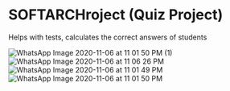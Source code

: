 # SOFTARCHroject (Quiz Project)

Helps with tests, calculates the correct answers of students

![WhatsApp Image 2020-11-06 at 11 01 50 PM (1)](https://user-images.githubusercontent.com/65095512/98395005-c99a3d80-2085-11eb-9d3e-d56ab48fa4de.jpeg)
![WhatsApp Image 2020-11-06 at 11 06 26 PM](https://user-images.githubusercontent.com/65095512/98395007-cb640100-2085-11eb-94ea-f61c6c6d88b2.jpeg)
![WhatsApp Image 2020-11-06 at 11 01 49 PM](https://user-images.githubusercontent.com/65095512/98395009-cbfc9780-2085-11eb-9de0-9b1754f30231.jpeg)
![WhatsApp Image 2020-11-06 at 11 01 50 PM](https://user-images.githubusercontent.com/65095512/98395011-cc952e00-2085-11eb-9e0d-1a404f69fe62.jpeg)

